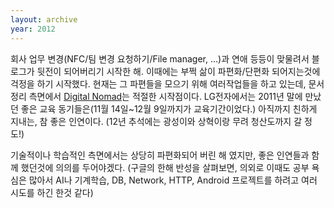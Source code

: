 ```yaml
---
layout: archive
year: 2012
---
```


회사 업무 변경(NFC/팀 변경 요청하기/File manager, ...)과 연애 등등이 맞물려서 블로그가 뒷전이 되어버리기 시작한 해. 이때에는 부쩍 삶이 파편화/단편화 되어지는것에 걱정을 하기 시작했다. 현재는 그 파편들을 모으기 위해 여러작업들을 하고 있는데, 문서정리 측면에서 [Digital Nomad](/projects#DigitalNomad)는 적절한 시작점이다. LG전자에서는 2011년 말에 만났던 좋은 교육 동기들은(11월 14일~12월 9일까지가 교육기간이었다.) 아직까지 친하게 지내는, 참 좋은 인연이다. (12년 추석에는 광성이와 상혁이랑 무려 청산도까지 갈 정도!)

기술적이나 학습적인 측면에서는 상당히 파편화되어 버린 해 였지만, 좋은 인연들과 함께 했던것에 의의를 두어야겠다. (구글의 한해 반성을 살펴보면, 의외로 이때도 공부 욕심은 많아서 AI나 기계학습, DB, Network, HTTP, Android 프로젝트를 하려고 여러 시도를 하긴 한것 같다)
